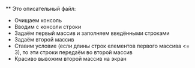 ** Это описательный файл:
* Очищаем консоль
* Вводим с консоли строки
* Задаём первый массив и заполняем введёнными строками
* Задаём второй массив
* Ставим условие (если длины строк елементов первого массива <= 3), то эти строки передаём во второй массив
* Красиво вывожим второй массив на экран